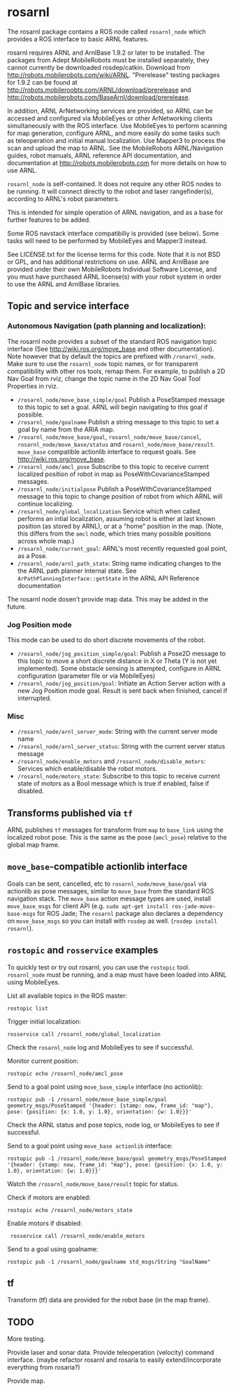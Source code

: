 rosarnl
========

The rosarnl package contains a ROS node called `rosarnl_node` which provides a
ROS interface to basic ARNL features. 

rosarnl requires ARNL and ArnlBase 1.9.2 or later to be installed.  The packages 
from Adept MobileRobots must be installed  separately, they cannot currently 
be downloaded rosdep/catkin. Download from
<http://robots.mobilerobots.com/wiki/ARNL>.     "Prerelease" testing packages
for 1.9.2 can be found at
<http://robots.mobileroobts.com/ARNL/download/prerelease> and
<http://robots.mobilerobots.com/BaseArnl/download/prerelease>.
 
In addition, ARNL ArNetworking services are provided, so ARNL can be accessed
and configured via MobileEyes or other ArNetworking clients simultaneously 
with the ROS interface. Use MobileEyes to perform scanning for map generation, 
configure ARNL, and more easily do some tasks such as teleoperation and initial
manual localization.  Use Mapper3 to process the scan and upload the map to ARNL.
See the MobileRobots ARNL/Navigation guides, robot manuals, ARNL reference API
documentation, and documentation at <http://robots.mobilerobots.com> for more details
on how to use ARNL.

`rosarnl_node` is self-contained. It does not require any other ROS nodes to be
running. It will connect directly to the robot and laser rangefinder(s), 
according to ARNL's robot parameters.

This is intended for simple operation of ARNL navigation, and as a base for
further features to be added.

Some ROS navstack interface compatibiliy is provided (see below).  Some tasks
will need to be performed by MobileEyes and Mapper3 instead.

See LICENSE.txt for the license terms for this code.  Note that it is not
BSD or GPL, and has additional restrictions on use.
ARNL and ArnlBase are provided under their own MobileRobots Individual 
Software License, and you must have purchased ARNL license(s) with
your robot system in order to use the ARNL and ArnlBase libraries.

Topic and service interface
---------------------------

### Autonomous Navigation (path planning and localization):

The rosarnl node provides a subset of the standard ROS navigation topic
interface (See <http://wiki.ros.org/move_base> and other documentation). 
Note however that by default the topics are prefixed with 
`/ronarnl_node`.  Make sure to use the `rosarnl_node` topic names, or for
transparent compatibility with other ros tools, remap them. For example,
to publish a 2D Nav Goal from rviz, change the topic name in the 2D Nav Goal Tool
Properties in rviz.
 * `/rosarnl_node/move_base_simple/goal`       Publish a PoseStamped message to
    this topic to set a goal. ARNL will begin navigating to this goal if
    possible. 
 * `/rosarnl_node/goalname`   Publish a string message to this topic to set a goal by
   name from the ARIA map.
 * `/rosarnl_node/move_base/goal`, `rosarnl_node/move_base/cancel`,
   `rosarnl_node/move_base/status` and `rosarnl_node/move_base/result`.
   `move_base` compatible actionlib interface to request goals. See
   <http://wiki.ros.org/move_base>.
 * `/rosarnl_node/amcl_pose`  Subscribe to this topic to receive current
   localized position of robot in map as PoseWithCovarianceStamped messages.
 * `/rosarnl_node/initialpose` Publish a PoseWithCovarianceStamped message to
   this topic to change position of robot from which ARNL will continue
   localizing.
 * `/rosarnl_node/global_localization` Service which when called, performs an
   intial localization, assuming robot is either at last known position (as
   stored by ARNL), or at a "home" position in the map. (Note, this differs from
   the `amcl` node, which tries many possible positions across whole map.)
 * `/rosarnl_node/current_goal`: ARNL's most recently requested goal point, as a Pose.
 * `/rosarnl_node/arnl_path_state`: String name indicating changes to the the ARNL path planner internal  state. See `ArPathPlanningInterface::getState` in the ARNL API Reference documentation

The rosarnl node dosen't provide map data. This may be added
in the future.

### Jog Position mode

This mode can be used to do short discrete movements of the robot. 

 * `/rosarnl_node/jog_position_simple/goal`: Publish a Pose2D message to this topic to move a
    short discrete distance in X or Theta (Y is not yet implemented).  Some
    obstacle sensing is attempted, configure in ARNL configuration (parameter file
    or via MobileEyes)
 * `/rosarnl_node/jog_position/goal`: Initiate an Action Server action with a
    new Jog Position mode goal. Result is sent back when finished, cancel if
    interrupted.
 
### Misc

 * `/rosarnl_node/arnl_server_mode`: String with the current server mode name
 * `/rosarnl_node/arnl_server_status`: String with the current server status message
 * `/rosarnl_node/enable_motors` and `/rosarnl_node/disable_motors`: Services
  which  enable/disable the robot motors.
 * `/rosarnl_node/motors_state`: Subscribe to this topic to receive current
   state of motors as a Bool message which is true if enabled, false if disabled.




Transforms published via `tf`
-----------------------------

ARNL publishes `tf` messages for transform from `map` to `base_link` using the localized robot pose.
This is the same as the pose  (`amcl_pose`) relative to the global map frame.


`move_base`-compatible actionlib interface
------------------------------------------

Goals can be sent, cancelled, etc to `rosarnl_node/move_base/goal` via actionlib as pose messages,
similar to `move_base` from the standard ROS navigation stack.  The `move_base` action
message types are used, install `move_base_msgs` for client API (e.g.
`sudo apt-get install ros-jade-move-base-msgs` for ROS Jade; The `rosarnl`
package also declares a dependency on `move_base_msgs` so you can install with
`rosdep` as well. (`rosdep install rosarnl`). 

`rostopic` and `rosservice` examples
------------------------------------
To quickly test or try out rosarnl, you can use the `rostopic` tool.
`rosarnl_node` must be running, and a map must have been loaded into ARNL using
MobileEyes.

List all available topics in the ROS master:

    rostopic list

Trigger initial localization:

    rosservice call /rosarnl_node/global_localization
Check the `rosarnl_node` log and MobileEyes to see if successful.

Monitor current position:

    rostopic echo /rosarnl_node/amcl_pose

Send to a goal point using `move_base_simple` interface (no actionlib):

    rostopic pub -1 /rosarnl_node/move_base_simple/goal geometry_msgs/PoseStamped '{header: {stamp: now, frame_id: "map"}, pose: {position: {x: 1.0, y: 1.0}, orientation: {w: 1.0}}}'
Check the ARNL status and pose topics, node log, or MobileEyes to see if successful.

Send to a goal point using `move_base actionlib` interface:

    rostopic pub -1 /rosarnl_node/move_base/goal geometry_msgs/PoseStamped '{header: {stamp: now, frame_id: "map"}, pose: {position: {x: 1.0, y: 1.0}, orientation: {w: 1.0}}}'
Watch the `/rosarnl_node/move_base/result` topic for status.

Check if motors are enabled:

    rostopic echo /rosarnl_node/motors_state

Enable motors if disabled:

     rosservice call /rosarnl_node/enable_motors

Send to a goal using goalname:

    rostopic pub -1 /rosarnl_node/goalname std_msgs/String "GoalName"


tf
--
Transform (tf) data are provided for the robot base (in the map frame).


TODO
----

More testing.  

Provide laser and sonar data.
Provide teleoperation (velocity) command interface.
(maybe refactor rosarnl and rosaria to easily extend/incorporate everything from
rosaria?)

Provide map.

